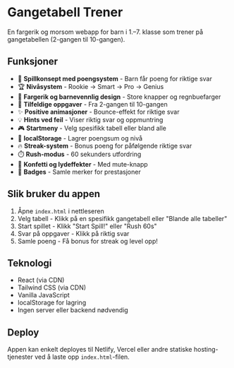 # Gangetabell Trener

En fargerik og morsom webapp for barn i 1.–7. klasse som trener på gangetabellen (2-gangen til 10-gangen).

## Funksjoner

- 🎯 **Spillkonsept med poengsystem** - Barn får poeng for riktige svar
- 🏆 **Nivåsystem** - Rookie → Smart → Pro → Genius
- 🎨 **Fargerik og barnevennlig design** - Store knapper og regnbuefarger
- 🎲 **Tilfeldige oppgaver** - Fra 2-gangen til 10-gangen
- ✨ **Positive animasjoner** - Bounce-effekt for riktige svar
- 💡 **Hints ved feil** - Viser riktig svar og oppmuntring
- 🎮 **Startmeny** - Velg spesifikk tabell eller bland alle
- 💾 **localStorage** - Lagrer poengsum og nivå
- 🔥 **Streak-system** - Bonus poeng for påfølgende riktige svar
- ⏱️ **Rush-modus** - 60 sekunders utfordring
- 🎊 **Konfetti og lydeffekter** - Med mute-knapp
- 🏅 **Badges** - Samle merker for prestasjoner

## Slik bruker du appen

1. Åpne `index.html` i nettleseren
2. Velg tabell - Klikk på en spesifikk gangetabell eller "Blande alle tabeller"
3. Start spillet - Klikk "Start Spill!" eller "Rush 60s"
4. Svar på oppgaver - Klikk på riktig svar
5. Samle poeng - Få bonus for streak og level opp!

## Teknologi

- React (via CDN)
- Tailwind CSS (via CDN)
- Vanilla JavaScript
- localStorage for lagring
- Ingen server eller backend nødvendig

## Deploy

Appen kan enkelt deployes til Netlify, Vercel eller andre statiske hosting-tjenester ved å laste opp `index.html`-filen.